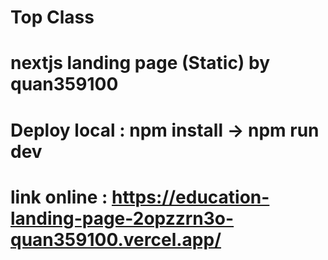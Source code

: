 # Top Class
# nextjs landing page (Static) by quan359100
# Deploy local : npm install -> npm run dev
# link online  : https://education-landing-page-2opzzrn3o-quan359100.vercel.app/ 
